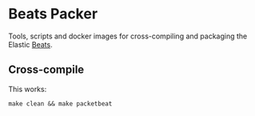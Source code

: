 # Beats Packer

Tools, scripts and docker images for cross-compiling and packaging the Elastic
[Beats](https://www.elastic.co/products/beats).

## Cross-compile

This works:

    make clean && make packetbeat

